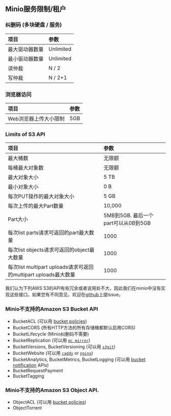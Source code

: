 ## Minio服务限制/租户

### 纠删码 (多块硬盘 / 服务)


|项目|参数|
|:---|:---|
|最大驱动器数量|Unlimited|
|最小驱动器数量|Unlimited|
|读仲裁|N / 2|
|写仲裁|N / 2+1 |

### 浏览器访问

|项目|参数|
|:---|:---|
|Web浏览器上传大小限制| 5GB|

### Limits of S3 API

|项目|参数|
|:---|:---|
|最大桶数|无限额|
|每桶最大对象数|无限额|
|最大对象大小| 5 TB |
|最小对象大小| 0 B |
|每次PUT操作的最大对象大小| 5 GB |
|每次上传的最大Part数量| 	10,000|
|Part大小 |5MB到5GB. 最后一个part可以从0B到5GB|
|每次list parts请求可返回的part最大数量| 1000|
|每次list objects请求可返回的object最大数量| 1000|
|每次list multipart uploads请求可返回的multipart uploads最大数量| 1000|

我们认为下列AWS S3的API有些冗余或者说用处不大，因此我们在minio中没有实现这些接口。如果您有不同意见，欢迎在[github](https://github.com/minio/minio/issues)上提issue。

###  Minio不支持的Amazon S3 Bucket API

- BucketACL (可以用 [bucket policies](https://docs.min.io/docs/minio-client-complete-guide#policy))
- BucketCORS (所有HTTP方法的所有存储桶都默认启用CORS)
- BucketLifecycle (Minio纠删码不需要)
- BucketReplication (可以用 [`mc mirror`](https://docs.min.io/docs/minio-client-complete-guide#mirror))
- BucketVersions, BucketVersioning (可以用 [`s3git`](https://github.com/s3git/s3git))
- BucketWebsite (可以用 [`caddy`](https://github.com/mholt/caddy) or [`nginx`](https://www.nginx.com/resources/wiki/))
- BucketAnalytics, BucketMetrics, BucketLogging (可以用 [bucket notification](https://docs.min.io/docs/minio-client-complete-guide#events) APIs)
- BucketRequestPayment
- BucketTagging

### Minio不支持的Amazon S3 Object API.

- ObjectACL (可以用 [bucket policies](https://docs.min.io/docs/minio-client-complete-guide#policy))
- ObjectTorrent
